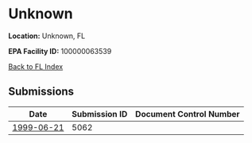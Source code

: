 # Unknown

**Location:** Unknown, FL

**EPA Facility ID:** 100000063539

[Back to FL Index](../../index.md)

## Submissions

| Date | Submission ID | Document Control Number |
|------|--------------|-------------------------|
| [1999-06-21](submissions/5062.md) | 5062 |  |
